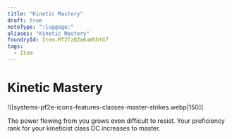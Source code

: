 ```yaml
---
title: "Kinetic Mastery"
draft: true
noteType: ":luggage:"
aliases: "Kinetic Mastery"
foundryId: Item.MTZfzQZm6uWSbtG7
tags:
  - Item
---
```


# Kinetic Mastery
![[systems-pf2e-icons-features-classes-master-strikes.webp|150]]

The power flowing from you grows even difficult to resist. Your proficiency rank for your kineticist class DC increases to master.
